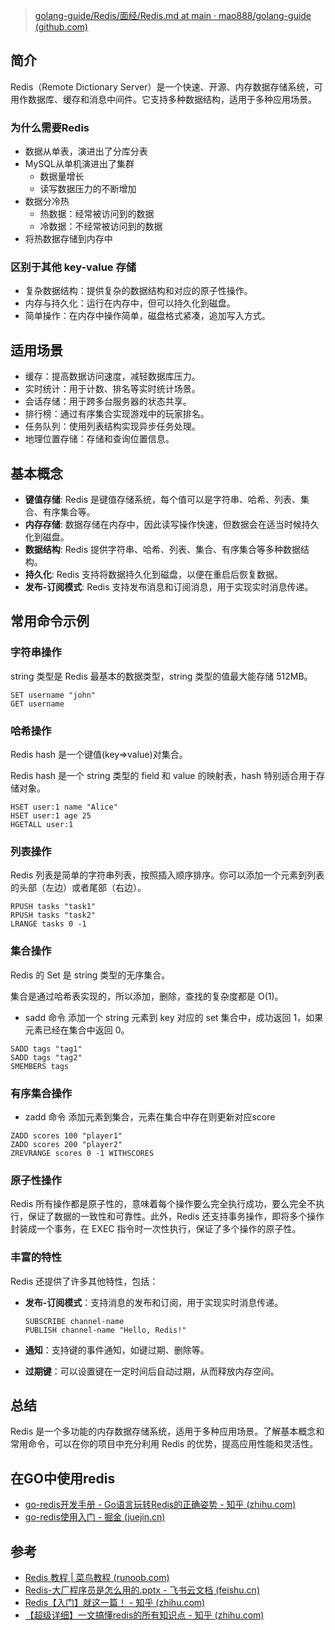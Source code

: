 > [golang-guide/Redis/面经/Redis.md at main · mao888/golang-guide (github.com)](https://github.com/mao888/golang-guide/blob/main/Redis/%E9%9D%A2%E7%BB%8F/Redis.md)
## 简介
Redis（Remote Dictionary Server）是一个快速、开源、内存数据存储系统，可用作数据库、缓存和消息中间件。它支持多种数据结构，适用于多种应用场景。
### 为什么需要Redis
- 数据从单表，演进出了分库分表 
- MySQL从单机演进出了集群 
	- 数据量增长
	- 读写数据压力的不断增加
- 数据分冷热 
	 - 热数据：经常被访问到的数据
	 - 冷数据：不经常被访问到的数据
- 将热数据存储到内存中
### 区别于其他 key-value 存储 
- 复杂数据结构：提供复杂的数据结构和对应的原子性操作。
- 内存与持久化：运行在内存中，但可以持久化到磁盘。 
- 简单操作：在内存中操作简单，磁盘格式紧凑，追加写入方式。 
## 适用场景
- 缓存：提高数据访问速度，减轻数据库压力。
- 实时统计：用于计数、排名等实时统计场景。
- 会话存储：用于跨多台服务器的状态共享。
- 排行榜：通过有序集合实现游戏中的玩家排名。
- 任务队列：使用列表结构实现异步任务处理。
- 地理位置存储：存储和查询位置信息。
## 基本概念
- **键值存储**: Redis 是键值存储系统，每个值可以是字符串、哈希、列表、集合、有序集合等。
- **内存存储**: 数据存储在内存中，因此读写操作快速，但数据会在适当时候持久化到磁盘。
- **数据结构**: Redis 提供字符串、哈希、列表、集合、有序集合等多种数据结构。
- **持久化**: Redis 支持将数据持久化到磁盘，以便在重启后恢复数据。
- **发布-订阅模式**: Redis 支持发布消息和订阅消息，用于实现实时消息传递。

## 常用命令示例

### 字符串操作
string 类型是 Redis 最基本的数据类型，string 类型的值最大能存储 512MB。
```redis
SET username "john"
GET username
```

### 哈希操作
Redis hash 是一个键值(key=>value)对集合。

Redis hash 是一个 string 类型的 field 和 value 的映射表，hash 特别适合用于存储对象。
```redis
HSET user:1 name "Alice"
HSET user:1 age 25
HGETALL user:1
```

### 列表操作
Redis 列表是简单的字符串列表，按照插入顺序排序。你可以添加一个元素到列表的头部（左边）或者尾部（右边）。
```redis
RPUSH tasks "task1"
RPUSH tasks "task2"
LRANGE tasks 0 -1
```

### 集合操作
Redis 的 Set 是 string 类型的无序集合。

集合是通过哈希表实现的，所以添加，删除，查找的复杂度都是 O(1)。

- sadd 命令
	添加一个 string 元素到 key 对应的 set 集合中，成功返回 1，如果元素已经在集合中返回 0。
```redis
SADD tags "tag1"
SADD tags "tag2"
SMEMBERS tags
```

### 有序集合操作
- zadd 命令
	添加元素到集合，元素在集合中存在则更新对应score
```redis
ZADD scores 100 "player1"
ZADD scores 200 "player2"
ZREVRANGE scores 0 -1 WITHSCORES
```
### 原子性操作

Redis 所有操作都是原子性的，意味着每个操作要么完全执行成功，要么完全不执行，保证了数据的一致性和可靠性。此外，Redis 还支持事务操作，即将多个操作封装成一个事务，在 EXEC 指令时一次性执行，保证了多个操作的原子性。

### 丰富的特性

Redis 还提供了许多其他特性，包括：

- **发布-订阅模式**：支持消息的发布和订阅，用于实现实时消息传递。
    ```redis
    SUBSCRIBE channel-name
	PUBLISH channel-name "Hello, Redis!"
	```
- **通知**：支持键的事件通知，如键过期、删除等。
    
- **过期键**：可以设置键在一定时间后自动过期，从而释放内存空间。
## 总结
Redis 是一个多功能的内存数据存储系统，适用于多种应用场景。了解基本概念和常用命令，可以在你的项目中充分利用 Redis 的优势，提高应用性能和灵活性。

## 在GO中使用redis
- [go-redis开发手册 - Go语言玩转Redis的正确姿势 - 知乎 (zhihu.com)](https://zhuanlan.zhihu.com/p/645669818)
- [go-redis使用入门 - 掘金 (juejin.cn)](https://juejin.cn/post/7202521955366879288)

## 参考
- [Redis 教程 | 菜鸟教程 (runoob.com)](https://www.runoob.com/redis/redis-tutorial.html)
- ﻿[​﻿‌‬​⁢⁤​⁢‍⁢‌⁣‌‍⁣​⁤⁡⁡⁡⁣​⁣‌⁣﻿​⁡​﻿‍‬‬⁤‌‌⁡⁡‬⁣‌‌‌⁣​﻿‌Redis-大厂程序员是怎么用的.pptx - 飞书云文档 (feishu.cn)](https://bytedance.feishu.cn/file/TcbGb6isWoTKbLxCaqfc77Qqnee)
- [Redis【入门】就这一篇！ - 知乎 (zhihu.com)](https://zhuanlan.zhihu.com/p/37982685)
- [【超级详细】一文搞懂redis的所有知识点 - 知乎 (zhihu.com)](https://zhuanlan.zhihu.com/p/663851226)